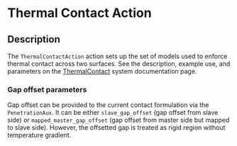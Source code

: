 # Thermal Contact Action

## Description

The `ThermalContactAction` action sets up the set of models used
to enforce thermal contact across two surfaces. See the description,
example use, and parameters on the
[ThermalContact](/ThermalContact/index.md) system documentation page.

### Gap offset parameters

Gap offset can be provided to the current contact formulation via the `PenetrationAux`. It can be either `slave_gap_offset` (gap offset from slave side) or `mapped_master_gap_offset` (gap offset from master side but mapped to slave side). However, the offsetted gap is treated as rigid region without temperature gradient.
